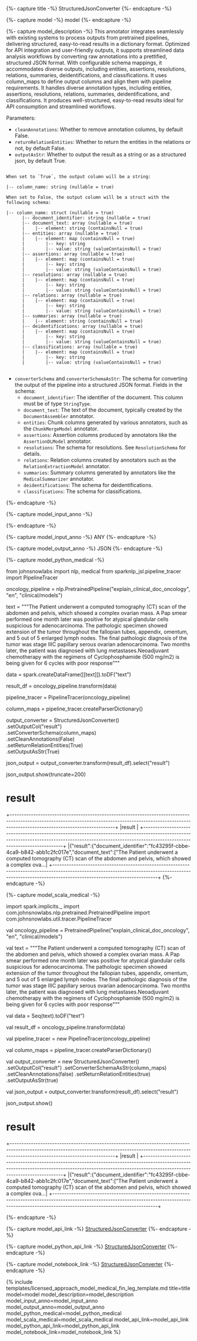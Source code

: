 {%- capture title -%}
StructuredJsonConverter
{%- endcapture -%}

{%- capture model -%}
model
{%- endcapture -%}

{%- capture model_description -%}
This annotator integrates seamlessly with existing systems to process outputs from pretrained pipelines, delivering structured, easy-to-read results in a dictionary format. 
Optimized for API integration and user-friendly outputs, it supports streamlined data analysis workflows by converting raw annotations into a prettified, structured JSON format.
With configurable schema mappings, it accommodates diverse outputs, including entities, assertions, resolutions, relations, summaries, deidentifications, and classifications. 
It uses column_maps to define output columns and align them with pipeline requirements. It handles diverse annotation types, including entities, assertions, resolutions, relations, summaries, deidentifications, and classifications.
It produces well-structured, easy-to-read results ideal for API consumption and streamlined workflows.

Parameters:

- `cleanAnnotations`: Whether to remove annotation columns, by default False.
- `returnRelationEntities`: Whether to return the entities in the relations or not, by default False.
- `outputAsStr`:  Whether to output the result as a string or as a structured json, by default True.


```

When set to `True`, the output column will be a string:

|-- column_name: string (nullable = true)

When set to False, the output column will be a struct with the following schema:

|-- column_name: struct (nullable = true)
      |-- document_identifier: string (nullable = true)
      |-- document_text: array (nullable = true)
      |    |-- element: string (containsNull = true)
      |-- entities: array (nullable = true)
      |    |-- element: map (containsNull = true)
      |        |-- key: string
      |        |-- value: string (valueContainsNull = true)
      |-- assertions: array (nullable = true)
      |    |-- element: map (containsNull = true)
      |        |-- key: string
      |        |-- value: string (valueContainsNull = true)
      |-- resolutions: array (nullable = true)
      |    |-- element: map (containsNull = true)
      |        |-- key: string
      |        |-- value: string (valueContainsNull = true)
      |-- relations: array (nullable = true)
      |    |-- element: map (containsNull = true)
      |        |-- key: string
      |        |-- value: string (valueContainsNull = true)
      |-- summaries: array (nullable = true)
      |    |-- element: string (containsNull = true)
      |-- deidentifications: array (nullable = true)
      |    |-- element: map (containsNull = true)
      |        |-- key: string
      |        |-- value: string (valueContainsNull = true)
      |-- classifications: array (nullable = true)
      |    |-- element: map (containsNull = true)
      |        |-- key: string
      |        |-- value: string (valueContainsNull = true)


```


- `converterSchema` and `converterSchemaAsStr`: The schema for converting the output of the pipeline into a structured JSON format. Fields in the schema:
  - `document_identifier`: The identifier of the document. This column must be of type `StringType`.
  - `document_text`: The text of the document, typically created by the `DocumentAssembler` annotator.
  - `entities`: Chunk columns generated by various annotators, such as the `ChunkMergeModel` annotator.
  - `assertions`: Assertion columns produced by annotators like the `AssertionDLModel` annotator.
  - `resolutions`: The schema for resolutions. See `ResolutionSchema` for details.
  - `relations`: Relation columns created by annotators such as the `RelationExtractionModel` annotator.
  - `summaries`: Summary columns generated by annotators like the `MedicalSummarizer` annotator.
  - `deidentifications`: The schema for deidentifications.
  - `classifications`: The schema for classifications.
  
{%- endcapture -%}

{%- capture model_input_anno -%}


{%- endcapture -%}

{%- capture model_input_anno -%}
ANY
{%- endcapture -%}

{%- capture model_output_anno -%}
JSON
{%- endcapture -%}

{%- capture model_python_medical -%}

from johnsnowlabs import nlp, medical
from sparknlp_jsl.pipeline_tracer import PipelineTracer

oncology_pipeline = nlp.PretrainedPipeline("explain_clinical_doc_oncology", "en", "clinical/models")

text = """The Patient underwent a computed tomography (CT) scan of the abdomen and pelvis, which showed a complex ovarian mass. A Pap smear performed one month later was positive for atypical glandular cells suspicious for adenocarcinoma. The pathologic specimen showed extension of the tumor throughout the fallopian tubes, appendix, omentum, and 5 out of 5 enlarged lymph nodes. The final pathologic diagnosis of the tumor was stage IIIC papillary serous ovarian adenocarcinoma. Two months later, the patient was diagnosed with lung metastases.Neoadjuvant chemotherapy with the regimens of Cyclophosphamide (500 mg/m2) is being given for 6 cycles with poor response"""

data = spark.createDataFrame([[text]]).toDF("text")

result_df = oncology_pipeline.transform(data)

pipeline_tracer = PipelineTracer(oncology_pipeline)

column_maps = pipeline_tracer.createParserDictionary()

output_converter = StructuredJsonConverter()\
    .setOutputCol("result")\
    .setConverterSchema(column_maps)\
    .setCleanAnnotations(False)\
    .setReturnRelationEntities(True)\
    .setOutputAsStr(True)

json_output = output_converter.transform(result_df).select("result")

json_output.show(truncate=200)

# result

+--------------------------------------------------------------------------------------------------------------------------------------------------------------------------------------------------------+
|result                                                                                                                                                                                                  |
+--------------------------------------------------------------------------------------------------------------------------------------------------------------------------------------------------------+
|{"result":{"document_identifier":"fc43295f-cbbe-4ca9-b842-abb1c2fc017e","document_text":["The Patient underwent a computed tomography (CT) scan of the abdomen and pelvis, which showed a complex ova...|
+--------------------------------------------------------------------------------------------------------------------------------------------------------------------------------------------------------+
{%- endcapture -%}


{%- capture model_scala_medical -%}

import spark.implicits._
import com.johnsnowlabs.nlp.pretrained.PretrainedPipeline
import com.johnsnowlabs.util.tracer.PipelineTracer

val oncology_pipeline = PretrainedPipeline("explain_clinical_doc_oncology", "en", "clinical/models")

val text = """The Patient underwent a computed tomography (CT) scan of the abdomen and pelvis, which showed a complex ovarian mass. A Pap smear performed one month later was positive for atypical glandular cells suspicious for adenocarcinoma. The pathologic specimen showed extension of the tumor throughout the fallopian tubes, appendix, omentum, and 5 out of 5 enlarged lymph nodes. The final pathologic diagnosis of the tumor was stage IIIC papillary serous ovarian adenocarcinoma. Two months later, the patient was diagnosed with lung metastases.Neoadjuvant chemotherapy with the regimens of Cyclophosphamide (500 mg/m2) is being given for 6 cycles with poor response"""

val data = Seq(text).toDF("text")

val result_df  = oncology_pipeline.transform(data)

val pipeline_tracer = new PipelineTracer(oncology_pipeline)

val column_maps = pipeline_tracer.createParserDictionary()

val output_converter = new StructuredJsonConverter()
  .setOutputCol("result")
  .setConverterSchemaAsStr(column_maps)
  .setCleanAnnotations(false)
  .setReturnRelationEntities(true)
  .setOutputAsStr(true)

val json_output = output_converter.transform(result_df).select("result")

json_output.show()

# result
+--------------------------------------------------------------------------------------------------------------------------------------------------------------------------------------------------------+
|result                                                                                                                                                                                                  |
+--------------------------------------------------------------------------------------------------------------------------------------------------------------------------------------------------------+
|{"result":{"document_identifier":"fc43295f-cbbe-4ca9-b842-abb1c2fc017e","document_text":["The Patient underwent a computed tomography (CT) scan of the abdomen and pelvis, which showed a complex ova...|
+--------------------------------------------------------------------------------------------------------------------------------------------------------------------------------------------------------+

{%- endcapture -%}

{%- capture model_api_link -%}
[StructuredJsonConverter](https://nlp.johnsnowlabs.com/licensed/api/com/johnsnowlabs/nlp/annotators/parser/StructuredJsonConverter.html)
{%- endcapture -%}

{%- capture model_python_api_link -%}
[StructuredJsonConverter](https://nlp.johnsnowlabs.com/licensed/api/python/reference/autosummary/sparknlp_jsl/annotator/parser/StructuredJsonConverter/index.html)
{%- endcapture -%}

{%- capture model_notebook_link -%}
[StructuredJsonConverter](https://github.com/JohnSnowLabs/spark-nlp-workshop/blob/master/Spark_NLP_Udemy_MOOC/Healthcare_NLP/StructuredJsonConverter.ipynb)
{%- endcapture -%}

{% include templates/licensed_approach_model_medical_fin_leg_template.md
title=title
model=model
model_description=model_description
model_input_anno=model_input_anno
model_output_anno=model_output_anno
model_python_medical=model_python_medical
model_scala_medical=model_scala_medical
model_api_link=model_api_link
model_python_api_link=model_python_api_link
model_notebook_link=model_notebook_link
%}
